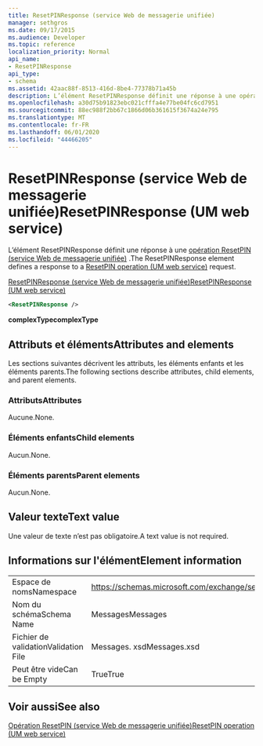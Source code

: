 ```yaml
---
title: ResetPINResponse (service Web de messagerie unifiée)
manager: sethgros
ms.date: 09/17/2015
ms.audience: Developer
ms.topic: reference
localization_priority: Normal
api_name:
- ResetPINResponse
api_type:
- schema
ms.assetid: 42aac88f-8513-416d-8be4-77378b71a45b
description: L’élément ResetPINResponse définit une réponse à une opération ResetPIN (service Web de messagerie unifiée).
ms.openlocfilehash: a30d75b91823ebc021cfffa4e77be04fc6cd7951
ms.sourcegitcommit: 88ec988f2bb67c1866d06b361615f3674a24e795
ms.translationtype: MT
ms.contentlocale: fr-FR
ms.lasthandoff: 06/01/2020
ms.locfileid: "44466205"
---
```

# <a name="resetpinresponse-um-web-service"></a><span data-ttu-id="bc5ef-103">ResetPINResponse (service Web de messagerie unifiée)</span><span class="sxs-lookup"><span data-stu-id="bc5ef-103">ResetPINResponse (UM web service)</span></span>

<span data-ttu-id="bc5ef-104">L’élément ResetPINResponse définit une réponse à une [opération ResetPIN (service Web de messagerie unifiée)](resetpin-operation-um-web-service.md) .</span><span class="sxs-lookup"><span data-stu-id="bc5ef-104">The ResetPINResponse element defines a response to a [ResetPIN operation (UM web service)](resetpin-operation-um-web-service.md) request.</span></span> 
  
[<span data-ttu-id="bc5ef-105">ResetPINResponse (service Web de messagerie unifiée)</span><span class="sxs-lookup"><span data-stu-id="bc5ef-105">ResetPINResponse (UM web service)</span></span>](resetpinresponse-um-web-service.md)
  
```xml
<ResetPINResponse />
```

 <span data-ttu-id="bc5ef-106">**complexType**</span><span class="sxs-lookup"><span data-stu-id="bc5ef-106">**complexType**</span></span>
## <a name="attributes-and-elements"></a><span data-ttu-id="bc5ef-107">Attributs et éléments</span><span class="sxs-lookup"><span data-stu-id="bc5ef-107">Attributes and elements</span></span>

<span data-ttu-id="bc5ef-108">Les sections suivantes décrivent les attributs, les éléments enfants et les éléments parents.</span><span class="sxs-lookup"><span data-stu-id="bc5ef-108">The following sections describe attributes, child elements, and parent elements.</span></span>
  
### <a name="attributes"></a><span data-ttu-id="bc5ef-109">Attributs</span><span class="sxs-lookup"><span data-stu-id="bc5ef-109">Attributes</span></span>

<span data-ttu-id="bc5ef-110">Aucune.</span><span class="sxs-lookup"><span data-stu-id="bc5ef-110">None.</span></span>
  
### <a name="child-elements"></a><span data-ttu-id="bc5ef-111">Éléments enfants</span><span class="sxs-lookup"><span data-stu-id="bc5ef-111">Child elements</span></span>

<span data-ttu-id="bc5ef-112">Aucun.</span><span class="sxs-lookup"><span data-stu-id="bc5ef-112">None.</span></span>
  
### <a name="parent-elements"></a><span data-ttu-id="bc5ef-113">Éléments parents</span><span class="sxs-lookup"><span data-stu-id="bc5ef-113">Parent elements</span></span>

<span data-ttu-id="bc5ef-114">Aucun.</span><span class="sxs-lookup"><span data-stu-id="bc5ef-114">None.</span></span>
  
## <a name="text-value"></a><span data-ttu-id="bc5ef-115">Valeur texte</span><span class="sxs-lookup"><span data-stu-id="bc5ef-115">Text value</span></span>

<span data-ttu-id="bc5ef-116">Une valeur de texte n’est pas obligatoire.</span><span class="sxs-lookup"><span data-stu-id="bc5ef-116">A text value is not required.</span></span>
  
## <a name="element-information"></a><span data-ttu-id="bc5ef-117">Informations sur l'élément</span><span class="sxs-lookup"><span data-stu-id="bc5ef-117">Element information</span></span>

|||
|:-----|:-----|
|<span data-ttu-id="bc5ef-118">Espace de noms</span><span class="sxs-lookup"><span data-stu-id="bc5ef-118">Namespace</span></span>  <br/> |https://schemas.microsoft.com/exchange/services/2006/messages  <br/> |
|<span data-ttu-id="bc5ef-119">Nom du schéma</span><span class="sxs-lookup"><span data-stu-id="bc5ef-119">Schema Name</span></span>  <br/> |<span data-ttu-id="bc5ef-120">Messages</span><span class="sxs-lookup"><span data-stu-id="bc5ef-120">Messages</span></span>  <br/> |
|<span data-ttu-id="bc5ef-121">Fichier de validation</span><span class="sxs-lookup"><span data-stu-id="bc5ef-121">Validation File</span></span>  <br/> |<span data-ttu-id="bc5ef-122">Messages. xsd</span><span class="sxs-lookup"><span data-stu-id="bc5ef-122">Messages.xsd</span></span>  <br/> |
|<span data-ttu-id="bc5ef-123">Peut être vide</span><span class="sxs-lookup"><span data-stu-id="bc5ef-123">Can be Empty</span></span>  <br/> |<span data-ttu-id="bc5ef-124">True</span><span class="sxs-lookup"><span data-stu-id="bc5ef-124">True</span></span>  <br/> |
   
## <a name="see-also"></a><span data-ttu-id="bc5ef-125">Voir aussi</span><span class="sxs-lookup"><span data-stu-id="bc5ef-125">See also</span></span>



[<span data-ttu-id="bc5ef-126">Opération ResetPIN (service Web de messagerie unifiée)</span><span class="sxs-lookup"><span data-stu-id="bc5ef-126">ResetPIN operation (UM web service)</span></span>](resetpin-operation-um-web-service.md)

